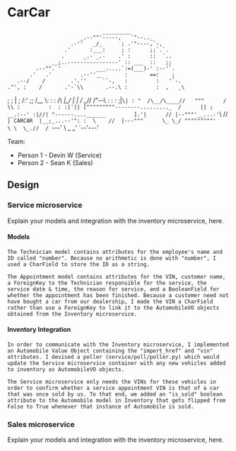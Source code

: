 # CarCar

                                  _________
                           _.--""'-----,   `"--.._
                        .-''   _/_      ; .'"----,`-,
                      .'      :___:     ; :      ;;`.`.
                     .      _.- _.-    .' :      ::  `..
                  __;..----------------' :: ___  ::   ;;
             .--"". '           ___.....`:=(___)-' :--'`.
           .'   .'         .--''__       :       ==:    ;
       .--/    /        .'.''     ``-,   :         :   '`-.
    ."', :    /       .'-`\\       .--.\ :         :  ,   _\
   ;   ; |   ;       /:'  ;;      /__  \\:         :  :  /_\\
   |\_/  |   |      / \__//      /"--\\ \:         :  : ;|`\|
   : "  /\__/\____//   """      /     \\ :         :  : :|'||
 ["""""""""--------........._  /      || ;      __.:--' :|//|
  "------....______         ].'|      // |--"""'__...-'`\ \//
    `| CARCAR  |__;_...--'": :  \    //  |---"""      \_ \_/
      """""""""'            \ \  \_.//  /
        `---'                \ \_     _'
                              `--'---'  


Team:

* Person 1 - Devin W (Service)
* Person 2 - Sean K (Sales)

## Design

### Service microservice

Explain your models and integration with the inventory
microservice, here.

#### Models

    The Technician model contains attributes for the employee's name and ID called "number". Because no arithmetic is done with "number", I used a CharField to store the ID as a string.

    The Appointment model contains attributes for the VIN, customer name, a ForeignKey to the Technician responsible for the service, the service date & time, the reason for service, and a BooleanField for whether the appointment has been finished. Because a customer need not have bought a car from our dealership, I made the VIN a CharField rather than use a ForeignKey to link it to the AutomobileVO objects obtained from the Inventory microservice.

#### Inventory Integration

    In order to communicate with the Inventory microservice, I implemented an Automobile Value Object containing the "import_href" and "vin" attributes. I devised a poller (service/poll/poller.py) which would update the Service microservice container with any new vehicles added to inventory as AutomobileVO objects.
    
    The Service microservice only needs the VINs for these vehicles in order to confirm whether a service appointment VIN is that of a car that was once sold by us. To that end, we added an "is_sold" boolean attribute to the Automobile model in Inventory that gets flipped from False to True whenever that instance of Automobile is sold.

### Sales microservice

Explain your models and integration with the inventory
microservice, here.
